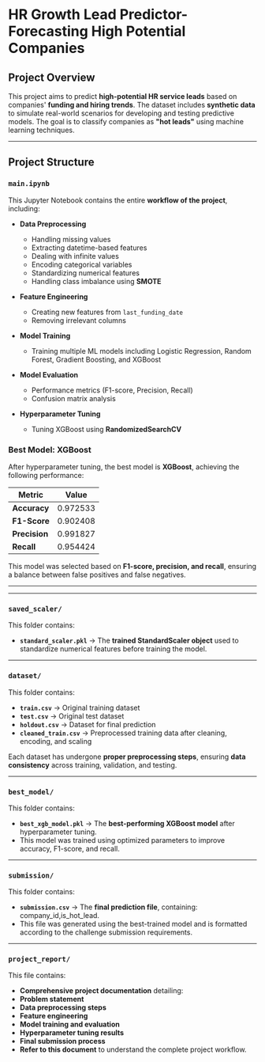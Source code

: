 # HR Growth Lead Predictor-Forecasting High Potential Companies

## **Project Overview**
This project aims to predict **high-potential HR service leads** based on companies' **funding and hiring trends**. The dataset includes **synthetic data** to simulate real-world scenarios for developing and testing predictive models. The goal is to classify companies as **"hot leads"** using machine learning techniques.

---

## **Project Structure**

### **`main.ipynb`**
This Jupyter Notebook contains the entire **workflow of the project**, including:

- **Data Preprocessing**
  - Handling missing values
  - Extracting datetime-based features  
  - Dealing with infinite values  
  - Encoding categorical variables  
  - Standardizing numerical features  
  - Handling class imbalance using **SMOTE**  

- **Feature Engineering**
  - Creating new features from `last_funding_date`
  - Removing irrelevant columns  

- **Model Training**
  - Training multiple ML models including Logistic Regression, Random Forest, Gradient Boosting, and XGBoost  

- **Model Evaluation**
  - Performance metrics (F1-score, Precision, Recall)
  - Confusion matrix analysis  

- **Hyperparameter Tuning**
  - Tuning XGBoost using **RandomizedSearchCV**  

### **Best Model: XGBoost**
After hyperparameter tuning, the best model is **XGBoost**, achieving the following performance:

| Metric      | Value   |
|------------|---------|
| **Accuracy**  | 0.972533 |
| **F1-Score**  | 0.902408 |
| **Precision** | 0.991827 |
| **Recall**    | 0.954424 |

This model was selected based on **F1-score, precision, and recall**, ensuring a balance between false positives and false negatives.

---

---

### **`saved_scaler/`**
This folder contains:
  - **`standard_scaler.pkl`** → The **trained StandardScaler object** used to standardize numerical features before training the model.  

---

### **`dataset/`**
This folder contains:
  - **`train.csv`** → Original training dataset  
  - **`test.csv`** → Original test dataset  
  - **`holdout.csv`** → Dataset for final prediction  
  - **`cleaned_train.csv`** → Preprocessed training data after cleaning, encoding, and scaling  

Each dataset has undergone **proper preprocessing steps**, ensuring **data consistency** across training, validation, and testing.

---

### **`best_model/`**
This folder contains:
  - **`best_xgb_model.pkl`** → The **best-performing XGBoost model** after hyperparameter tuning.  
  - This model was trained using optimized parameters to improve accuracy, F1-score, and recall.

---

### **`submission/`**
This folder contains:
  - **`submission.csv`** → The **final prediction file**, containing: company_id,is_hot_lead.
  - This file was generated using the best-trained model and is formatted according to the challenge submission requirements.

---

### **`project_report/`**
This file contains:
  - **Comprehensive project documentation** detailing:
  - **Problem statement**
  - **Data preprocessing steps**
  - **Feature engineering**
  - **Model training and evaluation**
  - **Hyperparameter tuning results**
  - **Final submission process**
  - **Refer to this document** to understand the complete project workflow.

